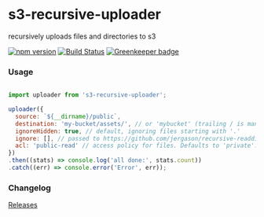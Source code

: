 s3-recursive-uploader
=====================

recursively uploads files and directories to s3

[![npm version](https://badge.fury.io/js/s3-recursive-uploader.svg)](https://badge.fury.io/js/s3-recursive-uploader) 
[![Build Status](https://travis-ci.org/dawson-org/s3-recursive-uploader.svg?branch=master)](https://travis-ci.org/dawson-org/s3-recursive-uploader) 
[![Greenkeeper badge](https://badges.greenkeeper.io/dawson-org/s3-recursive-uploader.svg)](https://greenkeeper.io/)

### Usage

```js

import uploader from 's3-recursive-uploader';

uploader({
  source: `${__dirname}/public`,
  destination: 'my-bucket/assets/', // or 'mybucket' (trailing / is mandatory iff specifying a prefix)
  ignoreHidden: true, // default, ignoring files starting with '.'
  ignore: [], // passed to https://github.com/jergason/recursive-readdir
  acl: 'public-read' // access policy for files. Defaults to 'private'. Passed to aws-sdk
})
.then((stats) => console.log('all done:', stats.count))
.catch((err) => console.error('Error', err));

```

### Changelog

[Releases](https://github.com/dawson-org/s3-recursive-uploader/releases)
